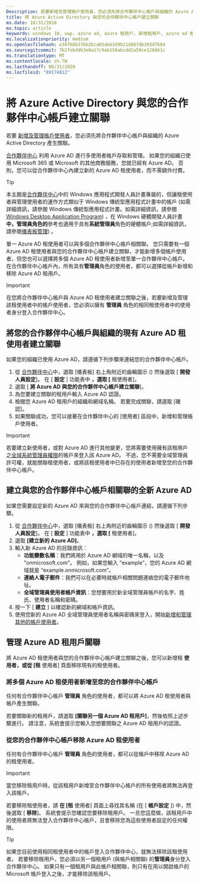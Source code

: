 ```yaml
---
Description: 若要新增及管理帳戶使用者，您必須先將合作夥伴中心帳戶與組織的 Azure Active Directory 產生關聯。
title: 將 Azure Active Directory 與您的合作夥伴中心帳戶建立關聯
ms.date: 10/31/2018
ms.topic: article
keywords: windows 10, uwp, azure ad, azure 租用戶, 新增租用戶, azure ad 租用戶, 租用戶管理, 租用戶
ms.localizationpriority: medium
ms.openlocfilehash: e30768b376b2bca01deb3d9b21d867db393d7604
ms.sourcegitcommit: 7b2febddb3e8a17c9ab158abcdd2a59ce126661c
ms.translationtype: MT
ms.contentlocale: zh-TW
ms.lasthandoff: 08/31/2020
ms.locfileid: "89174812"
---
```

# <a name="associate-azure-active-directory-with-your-partner-center-account"></a>將 Azure Active Directory 與您的合作夥伴中心帳戶建立關聯

若要 [新增及管理帳戶使用者](add-users-groups-and-azure-ad-applications.md)，您必須先將合作夥伴中心帳戶與組織的 Azure Active Directory 產生關聯。 

[合作夥伴中心](https://partner.microsoft.com/dashboard) 利用 Azure AD 進行多使用者帳戶存取和管理。 如果您的組織已使用 Microsoft 365 或 Microsoft 的其他商務服務，您就已經有 Azure AD。 否則，您可以從合作夥伴中心內建立新的 Azure AD 租使用者，而不需額外付費。

> [!TIP]
> 本主題是[合作夥伴中心](https://partner.microsoft.com/dashboard)中的 Windows 應用程式開發人員計畫專屬的，但讓租使用者與管理使用者的運作方式類似于 Windows 傳統型應用程式計畫中的帳戶 (如需詳細資訊，請參閱 Windows 傳統型應用程式計畫。如需詳細資訊，請參閱[Windows Desktop Application Program](/windows/desktop/appxpkg/windows-desktop-application-program#add-and-manage-account-users)) ，在 Windows 硬體開發人員計畫**中，管理員角色的**參考也適用于具有**系統管理員**角色的硬體帳戶;如需詳細資訊，請參閱[儀表板管理](/windows-hardware/drivers/dashboard/dashboard-administration)) 。

單一 Azure AD 租使用者可以與多個合作夥伴中心帳戶相關聯。 您只需要有一個 Azure AD 租使用者與您的合作夥伴中心帳戶建立關聯，才能新增多個帳戶使用者，但您也可以選擇將多個 Azure AD 租使用者新增至單一合作夥伴中心帳戶。 在合作夥伴中心帳戶內，所有具有**管理員**角色的使用者，都可以選擇從帳戶新增和移除 Azure AD 租用戶。

> [!IMPORTANT]
> 在您將合作夥伴中心帳戶與 Azure AD 租使用者建立關聯之後，若要新增及管理該租使用者中的帳戶使用者，您必須以擁有 **管理員** 角色的相同租使用者中的使用者身分登入合作夥伴中心。


## <a name="associate-your-partner-center-account-with-your-organizations-existing-azure-ad-tenant"></a>將您的合作夥伴中心帳戶與組織的現有 Azure AD 租使用者建立關聯

如果您的組織已使用 Azure AD，請遵循下列步驟來連結您的合作夥伴中心帳戶。

1.  從 [合作夥伴中心](https://partner.microsoft.com/dashboard)中，選取 [儀表板] 右上角附近的齒輪圖示 () 然後選取 [ **開發人員設定**]。 在 [ **設定** ] 功能表中 **，選取 [** 租使用者]。
2.  選取 [ **將 Azure AD 與您的合作夥伴中心帳戶建立關聯**]。
3.  為您要建立關聯的租用戶輸入 Azure AD 認證。
4.  檢閱您 Azure AD 租用戶的組織和網域名稱。 若要完成關聯，請選取 [確認]。
5.  如果關聯成功，您可以接著在合作夥伴中心的 [使用者] 區段中，新增和管理帳戶使用者。

> [!IMPORTANT]
> 若要建立新使用者，或對 Azure AD 進行其他變更，您將需要使用擁有該租用戶之[全域系統管理員權限](/azure/active-directory/users-groups-roles/directory-assign-admin-roles)的帳戶來登入該 Azure AD。 不過，您不需要全域管理員許可權，就能關聯租使用者，或將該租使用者中已存在的使用者新增至您的合作夥伴中心帳戶。


## <a name="create-a-brand-new-azure-ad-to-associate-with-your-partner-center-account"></a>建立與您的合作夥伴中心帳戶相關聯的全新 Azure AD

如果您需要設定新的 Azure AD 來與您的合作夥伴中心帳戶連結，請遵循下列步驟。

1.  從 [合作夥伴中心](https://partner.microsoft.com/dashboard)中，選取 [儀表板] 右上角附近的齒輪圖示 () 然後選取 [ **開發人員設定**]。 在 [ **設定** ] 功能表中 **，選取 [** 租使用者]。
2.  選取 **\[建立新的 Azure AD\]**。
3.  輸入新 Azure AD 的目錄資訊：
    - **功能變數名稱**：我們將用於 Azure AD 網域的唯一名稱，以及 "onmicrosoft.com"。 例如，如果您輸入 “example”，您的 Azure AD 網域就是 “example.onmicrosoft.com”。
    - **連絡人電子郵件**：我們可以在必要時就帳戶相關問題連絡您的電子郵件地址。
    - **全域管理員使用者帳戶資訊**：您想要用於新全域管理員帳戶的名字、姓氏、使用者名稱和密碼。
4.  按一下 [ **建立** ] 以確認新的網域和帳戶資訊。
5.  使用您新的 Azure AD 全域管理員使用者名稱與密碼來登入，開始[新增和管理其他的帳戶使用者](add-users-groups-and-azure-ad-applications.md)。


## <a name="manage-azure-ad-tenant-associations"></a>管理 Azure AD 租用戶關聯

將 Azure AD 租使用者與您的合作夥伴中心帳戶建立關聯之後，您可以新增租 **使用者，或從 [租** 使用者] 頁面移除現有的租使用者。


### <a name="add-multiple-azure-ad-tenants-to-your-partner-center-account"></a>將多個 Azure AD 租使用者新增至您的合作夥伴中心帳戶

任何有合作夥伴中心帳戶 **管理員** 角色的使用者，都可以將 Azure AD 租使用者與帳戶產生關聯。

若要關聯新的租用戶，請選取 **\[關聯另一個 Azure AD 租用戶\]**，然後依照上述步驟進行。 請注意，系統會提示您輸入您想要關聯之 Azure AD 租用戶的認證。


### <a name="remove-an-azure-ad-tenant-from-your-partner-center-account"></a>從您的合作夥伴中心帳戶移除 Azure AD 租使用者

任何有合作夥伴中心帳戶 **管理員** 角色的使用者，都可以從帳戶中移除 Azure AD 的租使用者。

> [!IMPORTANT]
> 當您移除租用戶時，從該租用戶新增至合作夥伴中心帳戶的所有使用者將無法再登入該帳戶。 

若要移除租使用者，請 **在 [租** 使用者] 頁面上尋找其名稱 (在 [ **帳戶設定** ]) 中，然後選取 [ **移除**]。 系統會提示您確認您要移除租用戶。 一旦您這麼做，該租用戶中的使用者將無法登入合作夥伴中心帳戶，且會移除您為這些使用者設定的任何權限。

> [!TIP]
> 如果您目前使用相同租使用者中的帳戶登入合作夥伴中心，就無法移除該租使用者。 若要移除租用戶，您必須以另一個租用戶 (與帳戶相關聯) 的**管理員**身分登入合作夥伴中心。 如果只有一個租用戶與此帳戶相關聯，則只有在用以開啟帳戶的 Microsoft 帳戶登入之後，才能移除該租用戶。